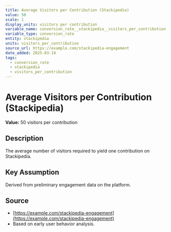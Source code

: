 ```yaml
---
title: Average Visitors per Contribution (Stackipedia)
value: 50
scale: 1
display_units: visitors per contribution
variable_name: conversion_rate__stackipedia__visitors_per_contribution
variable_type: conversion_rate
entity: stackipedia
units: visitors_per_contribution
source_url: https://example.com/stackipedia-engagement
date_added: 2025-03-19
tags:
  - conversion_rate
  - stackipedia
  - visitors_per_contribution
---
```


# Average Visitors per Contribution (Stackipedia)

**Value:** 50 visitors per contribution

## Description

The average number of visitors required to yield one contribution on Stackipedia.

## Key Assumption

Derived from preliminary engagement data on the platform.

## Source

- [https://example.com/stackipedia-engagement](https://example.com/stackipedia-engagement)
- Based on early user behavior analysis.
